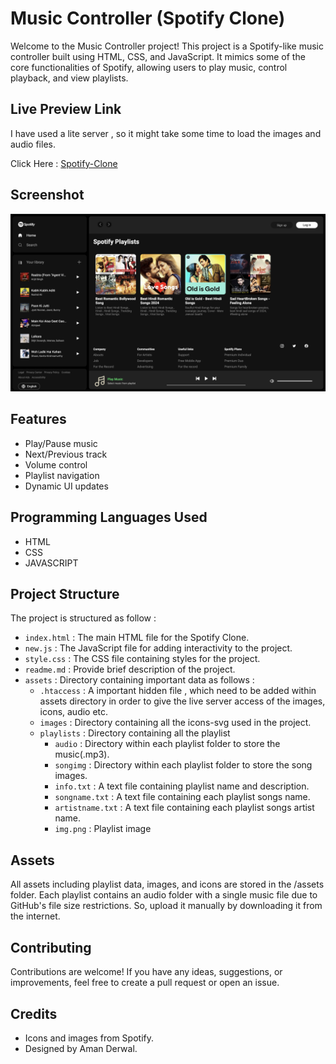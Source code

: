 # Music Controller (Spotify Clone)

Welcome to the Music Controller project! This project is a Spotify-like music controller built using HTML, CSS, and JavaScript. It mimics some of the core functionalities of Spotify, allowing users to play music, control playback, and view playlists.

## Live Preview Link

I have used a lite server , so it might take some time to load the images and audio files.

Click Here : [Spotify-Clone](https://decoratora.in/spotify-clone/)


## Screenshot
![Spotify Clone Screenshot](assets/images/screenshot.png)

## Features

- Play/Pause music
- Next/Previous track
- Volume control
- Playlist navigation
- Dynamic UI updates

## Programming Languages Used

- HTML
- CSS
- JAVASCRIPT

## Project Structure

The project is structured as follow : 
- `index.html` : The main HTML file for the Spotify Clone.
- `new.js` : The JavaScript file for adding interactivity to the project.
- `style.css` : The CSS file containing styles for the project.
- `readme.md` : Provide brief description of the project.
- `assets` : Directory containing important data as follows :
  - `.htaccess` : A important hidden file , which need to be added within assets directory in order to give the live server access of the images, icons, audio etc.
  - `images` : Directory containing all the icons-svg used in the project.
  - `playlists` : Directory containing all the playlist
    - `audio` : Directory within each playlist folder to store the music(.mp3).
    - `songimg` : Directory within each playlist folder to store the song images.
    - `info.txt` : A text file containing playlist name and description.
    - `songname.txt` : A text file containing each playlist songs name.
    - `artistname.txt` : A text file containing each playlist songs artist name.
    - `img.png` : Playlist image

## Assets

All assets including playlist data, images, and icons are stored in the /assets folder. Each playlist contains an audio folder with a single music file due to GitHub's file size restrictions. So, upload it manually by downloading it from the internet.

## Contributing

Contributions are welcome! If you have any ideas, suggestions, or improvements, feel free to create a pull request or open an issue.

## Credits

- Icons and images from Spotify.
- Designed by Aman Derwal.
